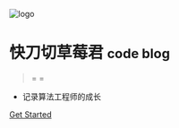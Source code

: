 <!-- _coverpage.md -->

![logo](_media/icon.svg)

# 快刀切草莓君 <small>code blog</small>

> = =

- 记录算法工程师的成长

<!-- [GitHub](https://github.com/docsifyjs/docsify/) -->
[Get Started](/README.md)